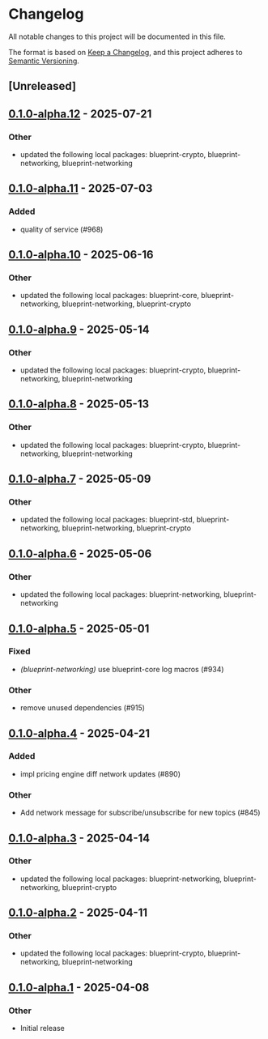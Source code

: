 # Changelog

All notable changes to this project will be documented in this file.

The format is based on [Keep a Changelog](https://keepachangelog.com/en/1.0.0/),
and this project adheres to [Semantic Versioning](https://semver.org/spec/v2.0.0.html).

## [Unreleased]

## [0.1.0-alpha.12](https://github.com/tangle-network/blueprint/compare/blueprint-networking-round-based-extension-v0.1.0-alpha.11...blueprint-networking-round-based-extension-v0.1.0-alpha.12) - 2025-07-21

### Other

- updated the following local packages: blueprint-crypto, blueprint-networking, blueprint-networking

## [0.1.0-alpha.11](https://github.com/tangle-network/blueprint/compare/blueprint-networking-round-based-extension-v0.1.0-alpha.10...blueprint-networking-round-based-extension-v0.1.0-alpha.11) - 2025-07-03

### Added

- quality of service (#968)

## [0.1.0-alpha.10](https://github.com/tangle-network/blueprint/compare/blueprint-networking-round-based-extension-v0.1.0-alpha.9...blueprint-networking-round-based-extension-v0.1.0-alpha.10) - 2025-06-16

### Other

- updated the following local packages: blueprint-core, blueprint-networking, blueprint-networking, blueprint-crypto

## [0.1.0-alpha.9](https://github.com/tangle-network/blueprint/compare/blueprint-networking-round-based-extension-v0.1.0-alpha.8...blueprint-networking-round-based-extension-v0.1.0-alpha.9) - 2025-05-14

### Other

- updated the following local packages: blueprint-crypto, blueprint-networking, blueprint-networking

## [0.1.0-alpha.8](https://github.com/tangle-network/blueprint/compare/blueprint-networking-round-based-extension-v0.1.0-alpha.7...blueprint-networking-round-based-extension-v0.1.0-alpha.8) - 2025-05-13

### Other

- updated the following local packages: blueprint-crypto, blueprint-networking, blueprint-networking

## [0.1.0-alpha.7](https://github.com/tangle-network/blueprint/compare/blueprint-networking-round-based-extension-v0.1.0-alpha.6...blueprint-networking-round-based-extension-v0.1.0-alpha.7) - 2025-05-09

### Other

- updated the following local packages: blueprint-std, blueprint-networking, blueprint-networking, blueprint-crypto

## [0.1.0-alpha.6](https://github.com/tangle-network/blueprint/compare/blueprint-networking-round-based-extension-v0.1.0-alpha.5...blueprint-networking-round-based-extension-v0.1.0-alpha.6) - 2025-05-06

### Other

- updated the following local packages: blueprint-networking, blueprint-networking

## [0.1.0-alpha.5](https://github.com/tangle-network/blueprint/compare/blueprint-networking-round-based-extension-v0.1.0-alpha.4...blueprint-networking-round-based-extension-v0.1.0-alpha.5) - 2025-05-01

### Fixed

- *(blueprint-networking)* use blueprint-core log macros (#934)

### Other

- remove unused dependencies (#915)

## [0.1.0-alpha.4](https://github.com/tangle-network/blueprint/compare/blueprint-networking-round-based-extension-v0.1.0-alpha.3...blueprint-networking-round-based-extension-v0.1.0-alpha.4) - 2025-04-21

### Added

- impl pricing engine diff network updates (#890)

### Other

- Add network message for subscribe/unsubscribe for new topics (#845)

## [0.1.0-alpha.3](https://github.com/tangle-network/blueprint/compare/blueprint-networking-round-based-extension-v0.1.0-alpha.2...blueprint-networking-round-based-extension-v0.1.0-alpha.3) - 2025-04-14

### Other

- updated the following local packages: blueprint-networking, blueprint-networking, blueprint-crypto

## [0.1.0-alpha.2](https://github.com/tangle-network/blueprint/compare/blueprint-networking-round-based-extension-v0.1.0-alpha.1...blueprint-networking-round-based-extension-v0.1.0-alpha.2) - 2025-04-11

### Other

- updated the following local packages: blueprint-crypto, blueprint-networking, blueprint-networking

## [0.1.0-alpha.1](https://github.com/tangle-network/blueprint/releases/tag/blueprint-networking-round-based-extension-v0.1.0-alpha.1) - 2025-04-08

### Other

- Initial release
